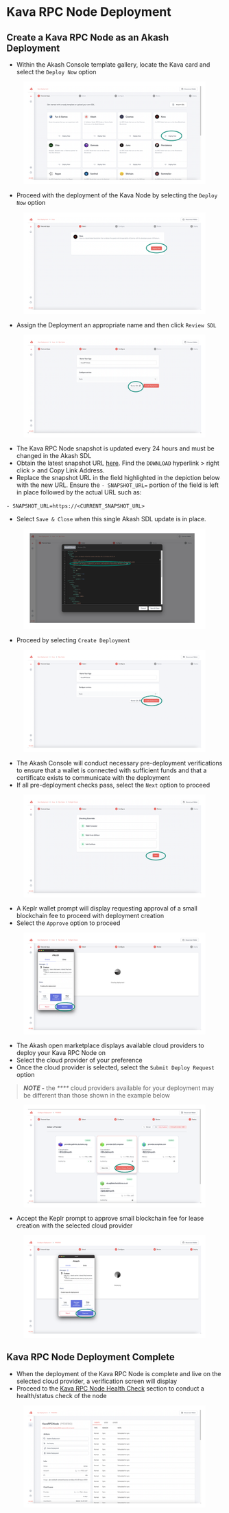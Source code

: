 # Kava RPC Node Deployment

## Create a Kava RPC Node as an Akash Deployment

* Within the Akash Console template gallery, locate the Kava card and select the `Deploy Now` option

<figure><img src="../../.gitbook/assets/akashConsoleDeployment.png" alt=""><figcaption></figcaption></figure>

* Proceed with the deployment of the Kava Node by selecting the `Deploy Now` option

<figure><img src="../../.gitbook/assets/akashConsoleProceedWithDeployment.png" alt=""><figcaption></figcaption></figure>

* Assign the Deployment an appropriate name and then click `Review SDL`

<figure><img src="../../.gitbook/assets/akashConsoleEditSDL.png" alt=""><figcaption></figcaption></figure>

* The Kava RPC Node snapshot is updated every 24 hours and must be changed in the Akash SDL
* Obtain the latest snapshot URL [here](https://polkachu.com/tendermint\_snapshots/kava).  Find the `DOWNLOAD` hyperlink > right click > and Copy Link Address.
* Replace the snapshot URL in the field highlighted in the depiction below with the new URL.  Ensure the `- SNAPSHOT_URL=` portion of the field is left in place followed by the actual URL such as:

`- SNAPSHOT_URL=https://<CURRENT_SNAPSHOT_URL>`

* Select `Save & Close` when this single Akash SDL update is in place.

<figure><img src="../../.gitbook/assets/akashConsoleSnapshotUpdate.png" alt=""><figcaption></figcaption></figure>

* Proceed by selecting `Create Deployment`&#x20;

<figure><img src="../../.gitbook/assets/akashConsoleCreateDeployment.png" alt=""><figcaption></figcaption></figure>

* The Akash Console will conduct necessary pre-deployment verifications to ensure that a wallet is connected with sufficient funds and that a certificate exists to communicate with the deployment
* If all pre-deployment checks pass, select the `Next` option to proceed

<figure><img src="../../.gitbook/assets/akashConsolePreflightCheck.png" alt=""><figcaption></figcaption></figure>

* A Keplr wallet prompt will display requesting approval of a small blockchain fee to proceed with deployment creation
* Select the `Approve` option to proceed

<figure><img src="../../.gitbook/assets/akashConsoleDeploymentFees.png" alt=""><figcaption></figcaption></figure>

* The Akash open marketplace displays available cloud providers to deploy your Kava RPC Node on
* Select the cloud provider of your preference
* Once the cloud provider is selected, select the `Submit Deploy Request` option

> _**NOTE -**_ the _****_ cloud providers available for your deployment may be different than those shown in the example below

<figure><img src="../../.gitbook/assets/akashConsoleSelectProvider.png" alt=""><figcaption></figcaption></figure>

* Accept the Keplr prompt to approve small blockchain fee for lease creation with the selected cloud provider

<figure><img src="../../.gitbook/assets/akashConsoleLeaseFees.png" alt=""><figcaption></figcaption></figure>

## Kava RPC Node Deployment Complete

* When the deployment of the Kava RPC Node is complete and live on the selected cloud provider, a verification screen will display
* Proceed to the [Kava RPC Node Health Check](kava-rpc-node-health-check.md) section to conduct a health/status check of the node

<figure><img src="../../.gitbook/assets/akashConsoleLeaseStatus.png" alt=""><figcaption></figcaption></figure>
